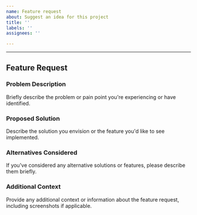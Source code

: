 ```yaml
---
name: Feature request
about: Suggest an idea for this project
title: ''
labels: ''
assignees: ''

---
```


---
## Feature Request

### Problem Description

Briefly describe the problem or pain point you're experiencing or have identified.

### Proposed Solution

Describe the solution you envision or the feature you'd like to see implemented.

### Alternatives Considered

If you've considered any alternative solutions or features, please describe them briefly.

### Additional Context

Provide any additional context or information about the feature request, including screenshots if applicable.
